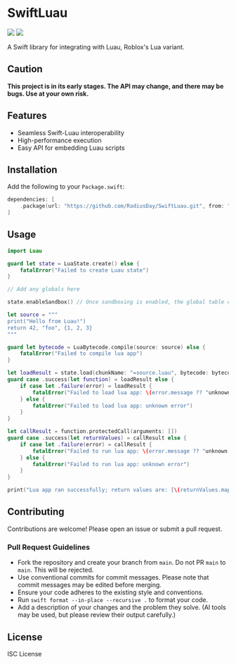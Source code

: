 # SwiftLuau

[![](https://img.shields.io/endpoint?url=https%3A%2F%2Fswiftpackageindex.com%2Fapi%2Fpackages%2FRadiusDay%2FSwiftLuau%2Fbadge%3Ftype%3Dswift-versions)](https://swiftpackageindex.com/RadiusDay/SwiftLuau)
[![](https://img.shields.io/endpoint?url=https%3A%2F%2Fswiftpackageindex.com%2Fapi%2Fpackages%2FRadiusDay%2FSwiftLuau%2Fbadge%3Ftype%3Dplatforms)](https://swiftpackageindex.com/RadiusDay/SwiftLuau)

A Swift library for integrating with Luau, Roblox's Lua variant.

## Caution

__**This project is in its early stages. The API may change, and there may be bugs. Use at your own risk.**__

## Features

- Seamless Swift-Luau interoperability
- High-performance execution
- Easy API for embedding Luau scripts

## Installation

Add the following to your `Package.swift`:

```swift
dependencies: [
    .package(url: "https://github.com/RadiusDay/SwiftLuau.git", from: "0.4.0")
]
```

## Usage

```swift
import Luau

guard let state = LuaState.create() else {
    fatalError("Failed to create Luau state")
}

// Add any globals here

state.enableSandbox() // Once sandboxing is enabled, the global table cannot be modified

let source = """
print("Hello from Luau!")
return 42, "foo", {1, 2, 3}
"""

guard let bytecode = LuaBytecode.compile(source: source) else {
    fatalError("Failed to compile lua app")
}

let loadResult = state.load(chunkName: "=source.luau", bytecode: bytecode)
guard case .success(let function) = loadResult else {
    if case let .failure(error) = loadResult {
        fatalError("Failed to load lua app: \(error.message ?? "unknown error")")
    } else {
        fatalError("Failed to load lua app: unknown error")
    }
}

let callResult = function.protectedCall(arguments: [])
guard case .success(let returnValues) = callResult else {
    if case let .failure(error) = callResult {
        fatalError("Failed to run lua app: \(error.message ?? "unknown error")")
    } else {
        fatalError("Failed to run lua app: unknown error")
    }
}

print("Lua app ran successfully; return values are: [\(returnValues.map { $0.toStringConverting() }.joined(separator: ", "))]")
```

## Contributing

Contributions are welcome! Please open an issue or submit a pull request.

### Pull Request Guidelines

- Fork the repository and create your branch from `main`. Do not PR `main` to `main`. This will be rejected.
- Use conventional commits for commit messages. Please note that commit messages may be edited before merging.
- Ensure your code adheres to the existing style and conventions.
- Run `swift format --in-place --recursive .` to format your code.
- Add a description of your changes and the problem they solve. (AI tools may be used, but please review their output carefully.)

## License

ISC License
